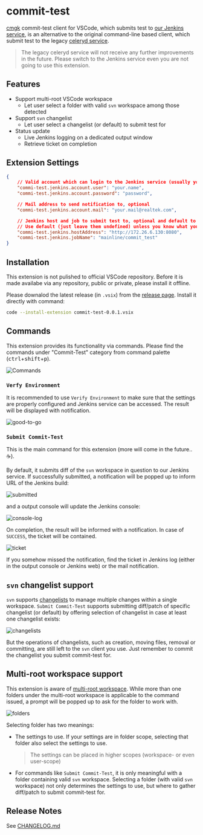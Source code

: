 # commit-test

[cmgk](http://172.26.6.129/scm/cmgk.git) commit-test client for VSCode,
which submits test to
[our Jenkins service](http://172.26.6.130:8080/mainline/commit_test),
is an alternative to the original command-line based client, which submit test
to the legacy [celeryd service](amqp://cmgk@172.26.6.130).

> The legacy celeryd service will not receive any further improvements in the
> future. Please switch to the Jenkins service even you are not going to use
> this extension.

## Features

*   Support multi-root VSCode workspace
    *   Let user select a folder with valid `svn` workspace among those detected
*   Support `svn` changelist
    *   Let user select a changelist (or default) to submit test for
*   Status update
    *   Live Jenkins logging on a dedicated output window
    *   Retrieve ticket on completion

## Extension Settings

```json
{
    // Valid account which can login to the Jenkins service (usually your NT account), mandatory
    "commi-test.jenkins.account.user": "your.name",
    "commi-test.jenkins.account.password": "password",

    // Mail address to send notification to, optional
    "commi-test.jenkins.account.mail": "your.mail@realtek.com",

    // Jenkins host and job to submit test to, optional and default to the following value.
    // Use default (just leave them undefined) unless you know what you are doing.
    "commi-test.jenkins.hostAddress": "http://172.26.6.130:8080",
    "commi-test.jenkins.jobName": "mainline/commit_test"
}
```

## Installation

This extension is not pulished to official VSCode repository. Before it is made
availabe via any repository, public or private, please install it offline.

Please downalod the latest release (in `.vsix`) from the
[release page](http://172.26.6.129/jy.hsu/vscode-commit-test/-/releases).
Install it directly with command:

```sh
code --install-extension commit-test-0.0.1.vsix
```

## Commands

This extension provides its functionality via commands. Please find the commands
under "Commit-Test" category from command palette
(<kbd>ctrl</kbd>+<kbd>shift</kbd>+<kbd>p</kbd>).

![Commands](images/commands.png)

### `Verfy Environment`

It is recommended to use `Verify Environment` to make sure that the settings are
properly configured and Jenkins service can be accessed. The result will be
displayed with notification.

![good-to-go](images/good-to-go.png)

### `Submit Commit-Test`

This is the main command for this extension (more will come in the future..
:coffee:).

By default, it submits diff of the `svn` workspace in question to our Jenkins
service. If successfully submitted, a notification will be popped up to inform
URL of the Jenkins build:

![submitted](images/submitted.png)

and a output console will update the Jenkins console:

![console-log](images/console-log.png)

On completion, the result will be informed with a notification. In case of
`SUCCESS`, the ticket will be contained.

![ticket](images/ticket.png)

If you somehow missed the notification, find the ticket in Jenkins log (either
in the output console or Jenkins web) or the mail notification.

## `svn` changelist support

`svn` supports [changelists](http://svnbook.red-bean.com/en/1.6/svn.advanced.changelists.html)
to manage multiple changes within a single workspace. `Submit Commit-Test`
supports submitting diff/patch of specific changelist (or default) by offering
selection of changelist in case at least one changelist exists:

![changelists](images/changelists.png)

But the operations of changelists, such as creation, moving files, removal or
committing, are still left to the `svn` client you use. Just remember to commit
the changelist you submit commit-test for.

## Multi-root workspace support

This extension is aware of [multi-root workspace](https://code.visualstudio.com/docs/editor/multi-root-workspaces).
While more than one folders under the multi-root workspace is applicable to the
command issued, a prompt will be popped up to ask for the folder to work with.

![folders](images/folders.png)

Selecting folder has two meanings:

*   The settings to use. If your settings are in folder scope, selecting that
    folder also select the settings to use.

    > The settings can be placed in higher scopes (workspace- or even
    > user-scope)

*   For commands like `Submit Commit-Test`, it is only meaningful with a folder
    containing valid `svn` workspace. Selecting a folder (with valid `svn`
    workspace) not only determines the settings to use, but where to gather
    diff/patch to submit commit-test for.

## Release Notes

See [CHANGELOG.md](CHANGELOG.md)
